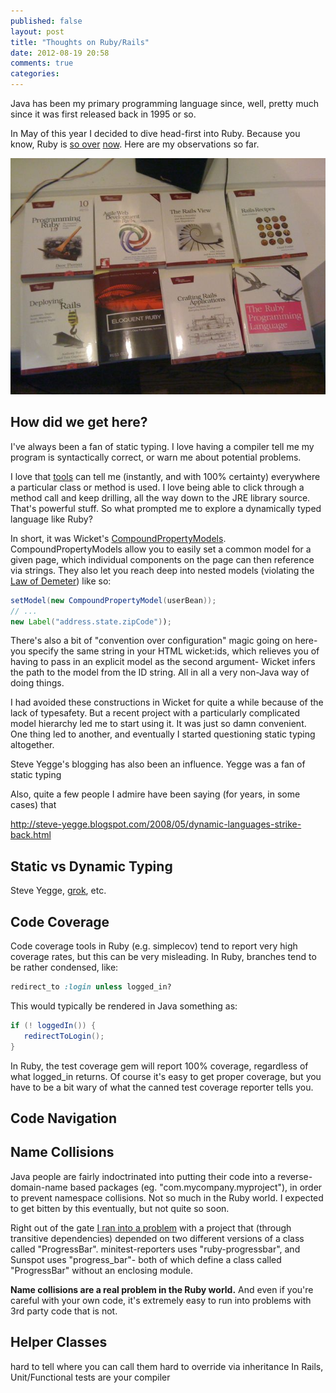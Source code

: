 ```yaml
---
published: false
layout: post
title: "Thoughts on Ruby/Rails"
date: 2012-08-19 20:58
comments: true
categories:
---
```


Java has been my primary programming language since, well, pretty much since it was first released back in 1995 or so.

In May of this year I decided to dive head-first into Ruby. Because you know, Ruby is
[so over](http://news.ycombinator.com/item?id=4383495) [now](http://mashable.com/2011/03/10/node-js).
Here are my observations so far.


![Ruby Books](/images/2012-08-19/ruby-books.jpg "Ruby Books")

## How did we get here?

I've always been a fan of static typing. I love having a compiler tell me my program is syntactically correct,
or warn me about potential problems.

I love that [tools](http://www.jetbrains.com/idea) can tell me (instantly, and with 100% certainty)
everywhere a particular class or method is used. I love being able to click through a method call and
keep drilling, all the way down to the JRE library source. That's powerful stuff. So what prompted me to
explore a dynamically typed language like Ruby?

In short, it was Wicket's
[CompoundPropertyModels](http://wicket.apache.org/apidocs/1.5/org/apache/wicket/model/CompoundPropertyModel.html).
CompoundPropertyModels allow you to easily set a common model for a given page, which individual components on the page
can then reference via strings.  They also let you reach deep into nested models (violating the
[Law of Demeter](http://en.wikipedia.org/wiki/Law_of_Demeter)) like so:

``` java
setModel(new CompoundPropertyModel(userBean));
// ...
new Label("address.state.zipCode"));
```

There's also a bit of "convention over configuration" magic going on here- you specify the same string in your
HTML wicket:ids, which relieves you of having to pass in an explicit model as the second argument- Wicket infers
the path to the model from the ID string. All in all a very non-Java way of doing things.

I had avoided these constructions in Wicket for quite a while because of the lack of typesafety. But a recent project
with a particularly complicated model hierarchy led me to start using it. It was just so damn convenient. One thing
led to another, and eventually I started questioning static typing altogether.

Steve Yegge's blogging has also been an influence. Yegge was a fan of static typing

Also, quite a few people I admire have been saying (for years, in some cases) that

http://steve-yegge.blogspot.com/2008/05/dynamic-languages-strike-back.html




## Static vs Dynamic Typing


Steve Yegge, [grok](https://plus.google.com/u/0/110981030061712822816/posts/KaSKeg4vQtz), etc.

##  Code Coverage

Code coverage tools in Ruby (e.g. simplecov) tend to report very high coverage rates, but this can
be very misleading. In Ruby, branches tend to be rather condensed, like:

``` ruby
redirect_to :login unless logged_in?
```

This would typically be rendered in Java something as:

``` java
if (! loggedIn()) {
   redirectToLogin();
}
```

In Ruby, the test coverage gem will report 100% coverage, regardless of what logged_in returns.  Of course it's easy
to get proper coverage, but you have to be a bit wary of what the canned test coverage reporter tells you.

## Code Navigation



## Name Collisions

Java people are fairly indoctrinated into putting their code into a reverse-domain-name based
packages (eg. "com.mycompany.myproject"), in order to prevent namespace collisions.
Not so much in the Ruby world. I expected to get bitten by this eventually, but not quite so soon.

Right out of the gate
[I ran into a problem](https://github.com/CapnKernul/minitest-reporters/pull/23#issuecomment-6820402)
with a project that (through transitive dependencies) depended on two different versions of a class called
"ProgressBar".  minitest-reporters uses "ruby-progressbar", and Sunspot uses "progress_bar"- both of which define
a class called "ProgressBar" without an enclosing module.

**Name collisions are a real problem in the Ruby world.** And even if you're careful with your own code, it's
extremely easy to run into problems with 3rd party code that is not.


## Helper Classes

hard to tell where you can call them
hard to override via inheritance
In Rails, Unit/Functional tests are your compiler

